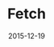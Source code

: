 ---
layout: site
title: "Fetch"
date: 2015-12-19
categories: [community]
version: 1.4.3
major: 1
minor: 4
patch: 3
slug: fetch
link: https://fetch.co.uk/
permalink: /sites/:slug
---